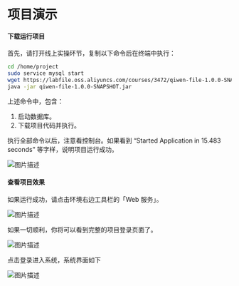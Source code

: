 # 项目演示

#### 下载运行项目

首先，请打开线上实操环节，复制以下命令后在终端中执行：

```bash
cd /home/project
sudo service mysql start
wget https://labfile.oss.aliyuncs.com/courses/3472/qiwen-file-1.0.0-SNAPSHOT.jar
java -jar qiwen-file-1.0.0-SNAPSHOT.jar
```

上述命令中，包含：

1. 启动数据库。
2. 下载项目代码并执行。

执行全部命令以后，注意看控制台。如果看到 “Started Application in 15.483 seconds” 等字样，说明项目运行成功。

![图片描述](https://doc.shiyanlou.com/courses/8842/1557563/5f8758e91ae94449c88dc222ee0851d3-0/wm)

#### 查看项目效果

如果运行成功，请点击环境右边工具栏的「Web 服务」。

![图片描述](https://doc.shiyanlou.com/courses/8842/1557563/82dae333b182c7e9de21db93abbff6ad-0/wm)

如果一切顺利，你将可以看到完整的项目登录页面了。

![图片描述](https://doc.shiyanlou.com/courses/8842/1557563/72018fac466bc78895b2df7ea257c890-0/wm)

点击登录进入系统，系统界面如下

![图片描述](https://doc.shiyanlou.com/courses/8842/1557563/0a8107321e73a7430816f433c8232b9f-0/wm)
